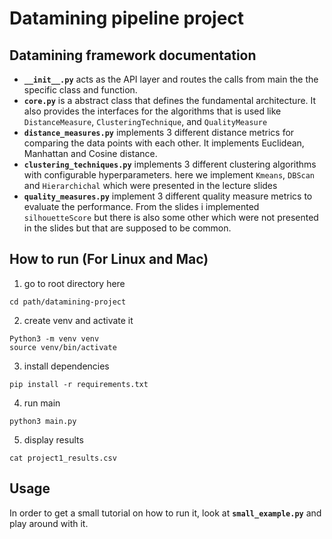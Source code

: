 # Datamining pipeline project

## Datamining framework documentation

* **`__init__.py`** acts as the API layer and routes the calls from main the the specific class and function.
* **`core.py`** is a abstract class that defines the fundamental architecture. It also provides the interfaces for the algorithms that is used like `DistanceMeasure`, `ClusteringTechnique`, and `QualityMeasure`
* **`distance_measures.py`** implements 3 different distance metrics for comparing the data points with each other. It implements Euclidean, Manhattan and Cosine distance.
* **`clustering_techniques.py`** implements 3 different clustering algorithms with configurable hyperparameters. here we implement `Kmeans`, `DBScan` and `Hierarchichal` which were presented in the lecture slides
* **`quality_measures.py`** implement 3 different quality measure metrics to evaluate the performance. From the slides i implemented `silhouetteScore` but there is also some other which were not presented in the slides but that are supposed to be common.

## How to run (For Linux and Mac)

1. go to root directory here
```
cd path/datamining-project
```
2. create venv and activate it
```
Python3 -m venv venv
source venv/bin/activate
```
3. install dependencies
```
pip install -r requirements.txt
```
4. run main
```
python3 main.py
```
5. display results
```
cat project1_results.csv
```

## Usage

In order to get a small tutorial on how to run it, look at **`small_example.py`** and play around with it.
